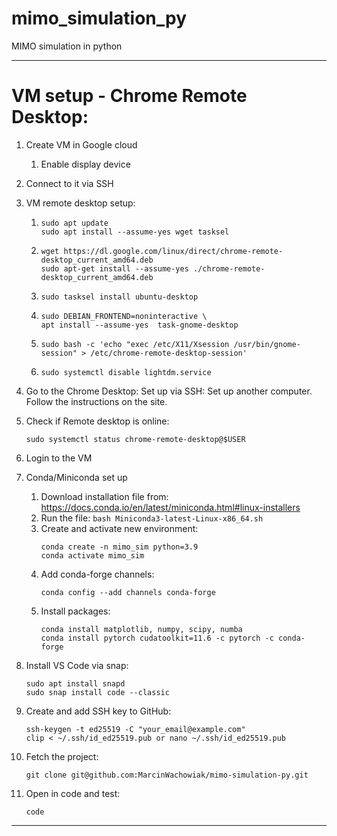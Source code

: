 # mimo_simulation_py

MIMO simulation in python

---

# VM setup - Chrome Remote Desktop:

1. Create VM in Google cloud
    1. Enable display device
2. Connect to it via SSH
3. VM remote desktop setup:
    1. ```
       sudo apt update 
       sudo apt install --assume-yes wget tasksel
       ```
    2. ``` 
       wget https://dl.google.com/linux/direct/chrome-remote-desktop_current_amd64.deb
       sudo apt-get install --assume-yes ./chrome-remote-desktop_current_amd64.deb
       ```
    3. ``` 
       sudo tasksel install ubuntu-desktop
       ```
    4. ```
       sudo DEBIAN_FRONTEND=noninteractive \
       apt install --assume-yes  task-gnome-desktop
       ```
    5. ```
       sudo bash -c 'echo "exec /etc/X11/Xsession /usr/bin/gnome-session" > /etc/chrome-remote-desktop-session'
       ```
    6. ```
       sudo systemctl disable lightdm.service
       ```

4. Go to the Chrome Desktop: Set up via SSH: Set up another computer. Follow the instructions on the site.
5. Check if Remote desktop is online:
   ```
   sudo systemctl status chrome-remote-desktop@$USER
   ```
6. Login to the VM
7. Conda/Miniconda set up
    1. Download installation file from: https://docs.conda.io/en/latest/miniconda.html#linux-installers
    2. Run the file: ```bash Miniconda3-latest-Linux-x86_64.sh```
    3. Create and activate new environment:
       ```
       conda create -n mimo_sim python=3.9
       conda activate mimo_sim
       ```
    4. Add conda-forge channels:
       ```
       conda config --add channels conda-forge
       ```
    6. Install packages:
       ```
       conda install matplotlib, numpy, scipy, numba
       conda install pytorch cudatoolkit=11.6 -c pytorch -c conda-forge
       ```
8. Install VS Code via snap:
   ```
   sudo apt install snapd
   sudo snap install code --classic
   ```
9. Create and add SSH key to GitHub:
   ```
   ssh-keygen -t ed25519 -C "your_email@example.com"
   clip < ~/.ssh/id_ed25519.pub or nano ~/.ssh/id_ed25519.pub
   ```
10. Fetch the project:
    ```
    git clone git@github.com:MarcinWachowiak/mimo-simulation-py.git
    ```
11. Open in code and test:
    ```
    code 
    ```

---